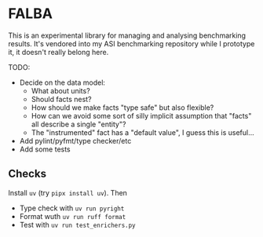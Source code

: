 # FALBA

This is an experimental library for managing and analysing benchmarking results.
It's vendored into my ASI benchmarking repository while I prototype it, it
doesn't really belong here.

TODO:

- Decide on the data model:
  - What about units?
  - Should facts nest?
  - How should we make facts "type safe" but also flexible?
  - How can we avoid some sort of silly implicit assumption that "facts" all
    describe a single "entity"?
  - The "instrumented" fact has a "default value", I guess this is useful...
- Add pylint/pyfmt/type checker/etc
- Add some tests

## Checks

Install `uv` (try `pipx install uv`). Then

- Type check with `uv run pyright`
- Format wuth `uv run ruff format`
- Test with `uv run test_enrichers.py`